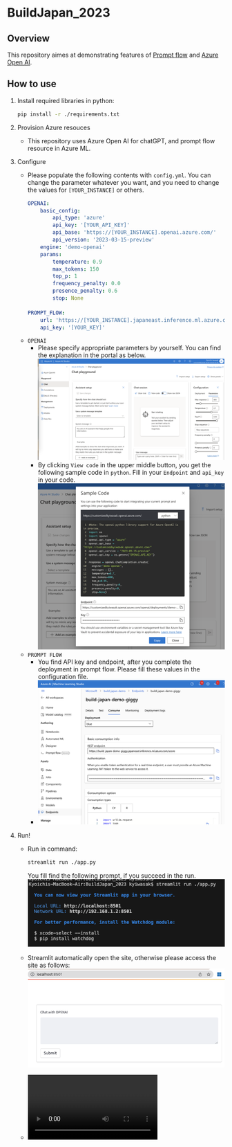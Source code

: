 # BuildJapan_2023

## Overview
This repository aimes at demonstrating features of [Prompt flow](https://techcommunity.microsoft.com/t5/ai-machine-learning-blog/harness-the-power-of-large-language-models-with-azure-machine/ba-p/3828459) and [Azure Open AI](https://learn.microsoft.com/en-us/azure/cognitive-services/openai/overview).





## How to use

1. Install required libraries in python:
    ```sh
    pip install -r ./requirements.txt
    ```
2. Provision Azure resouces
    - This repository uses Azure Open AI for chatGPT, and prompt flow resource in Azure ML.

3. Configure
    - Please populate the following contents with `config.yml`. You can change the parameter whatever you want, and you need to change the values for `[YOUR_INSTANCE]` or others.
        ```config.yml
        OPENAI:
            basic_config:
                api_type: 'azure'
                api_key: '[YOUR_API_KEY]'
                api_base: 'https://[YOUR_INSTANCE].openai.azure.com/'
                api_version: '2023-03-15-preview'
            engine: 'demo-openai'
            params: 
                temperature: 0.9
                max_tokens: 150
                top_p: 1
                frequency_penalty: 0.0
                presence_penalty: 0.6
                stop: None

        PROMPT_FLOW:
            url: 'https://[YOUR_INSTANCE].japaneast.inference.ml.azure.com/score'
            api_key: '[YOUR_KEY]'
        ```
    - `OPENAI` 
        - Please specify appropriate parameters by yourself. You can find the explanation in the portal as below.
         ![aiueo](./docs/chatGPT01.png)
        - By clicking `View code` in the upper middle button, you get the following sample code in `python`. Fill in your `Endpoint` and `api_key` in your code.
         ![api key, endpoint](./docs/chatGPT02.png)
    - `PROMPT FLOW`
        - You find API key and endpoint, after you complete the deployment in prompt flow. Please fill these values in the configuration file.
        - ![api key, endpoint](./docs/promptFlow01.png)

4. Run!
    - Run in command:
        ```sh
        streamlit run ./app.py 
        ```
        You fill find the following prompt, if you succeed in the run.
        ![prompt](./docs/prompts.png)
    - Streamlit automatically open the site, otherwise please access the site as follows: 
         ![Run!](./docs/app_display.png)

    - ![movie](./docs/movie.mov)